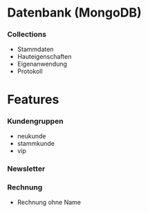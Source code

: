 # Datenbank (MongoDB)

### Collections

- Stammdaten
- Hauteigenschaften
- Eigenanwendung
- Protokoll

# Features
### Kundengruppen

- neukunde 
- stammkunde 
- vip

### Newsletter

### Rechnung

- Rechnung ohne Name
